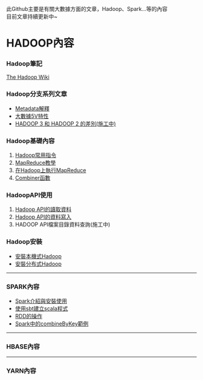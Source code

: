 此Github主要是有關大數據方面的文章，Hadoop、Spark...等的內容<br>
目前文章持續更新中~

# HADOOP內容

### Hadoop筆記
[The Hadoop Wiki](https://github.com/twilighthook/HadoopNote/wiki)

### Hadoop分支系列文章
* [Metadata解釋](https://github.com/twilighthook/HadoopNote/wiki/Metadata%E8%A7%A3%E9%87%8B)
* [大數據5V特性](https://github.com/twilighthook/HadoopNote/wiki/%E5%A4%A7%E6%95%B8%E6%93%9A5V%E7%89%B9%E6%80%A7)
* [HADOOP 3 和 HADOOP 2 的差別(施工中)](https://github.com/twilighthook/BigDataNote/wiki/HADOOP-3-%E5%92%8C-HADOOP-2-%E7%9A%84%E5%B7%AE%E5%88%A5)
  
### Hadoop基礎內容
1. [Hadoop常用指令](https://github.com/twilighthook/HadoopNote/wiki/Hadoop%E5%B8%B8%E7%94%A8%E6%8C%87%E4%BB%A4)
2. [MapReduce教學](https://github.com/twilighthook/HadoopNote/wiki/MapReduce%E6%95%99%E5%AD%B8)
3. [在Hadoop上執行MapReduce](https://github.com/twilighthook/HadoopNote/wiki/%E5%9C%A8Hadoop%E4%B8%8A%E5%9F%B7%E8%A1%8CMapReduce)
4. [Combiner函數](https://github.com/twilighthook/HadoopNote/wiki/Combiner%E5%87%BD%E6%95%B8)
 
### HadoopAPI使用
1. [Hadoop API的讀取資料](https://github.com/twilighthook/HadoopNote/wiki/Hadoop-API%E7%9A%84%E8%AE%80%E5%8F%96%E8%B3%87%E6%96%99)
2. [Hadoop API的資料寫入](https://github.com/twilighthook/HadoopNote/wiki/Hadoop-API%E7%9A%84%E8%B3%87%E6%96%99%E5%AF%AB%E5%85%A5)
3. HADOOP API檔案目錄資料查詢(施工中)

### Hadoop安裝
* [安裝本機式Hadoop](https://github.com/twilighthook/HadoopNote/wiki/%E5%AE%89%E8%A3%9D%E5%96%AE%E7%AF%80%E9%BB%9EHadoop%E6%95%99%E5%AD%B8)
* [安裝分布式Hadoop](https://github.com/twilighthook/HadoopNote/wiki/%E5%AE%89%E8%A3%9D%E5%88%86%E5%B8%83%E5%BC%8FHadoop%E6%95%99%E5%AD%B8)

***

### SPARK內容
* [Spark介紹與安裝使用](https://github.com/twilighthook/BigDataNote/wiki/Spark%E4%BB%8B%E7%B4%B9%E8%88%87%E5%AE%89%E8%A3%9D%E4%BD%BF%E7%94%A8)
* [使用sbt建立scala程式](https://github.com/twilighthook/BigDataNote/wiki/%E4%BD%BF%E7%94%A8sbt%E5%BB%BA%E7%AB%8Bscala%E7%A8%8B%E5%BC%8F)
* [RDD的操作](https://github.com/twilighthook/BigDataNote/wiki/RDD%E7%9A%84%E6%93%8D%E4%BD%9C)
* [Spark中的combineByKey範例](https://github.com/twilighthook/BigDataNote/wiki/Spark%E4%B8%AD%E7%9A%84combineByKey%E7%AF%84%E4%BE%8B)
***

### HBASE內容

***

### YARN內容
